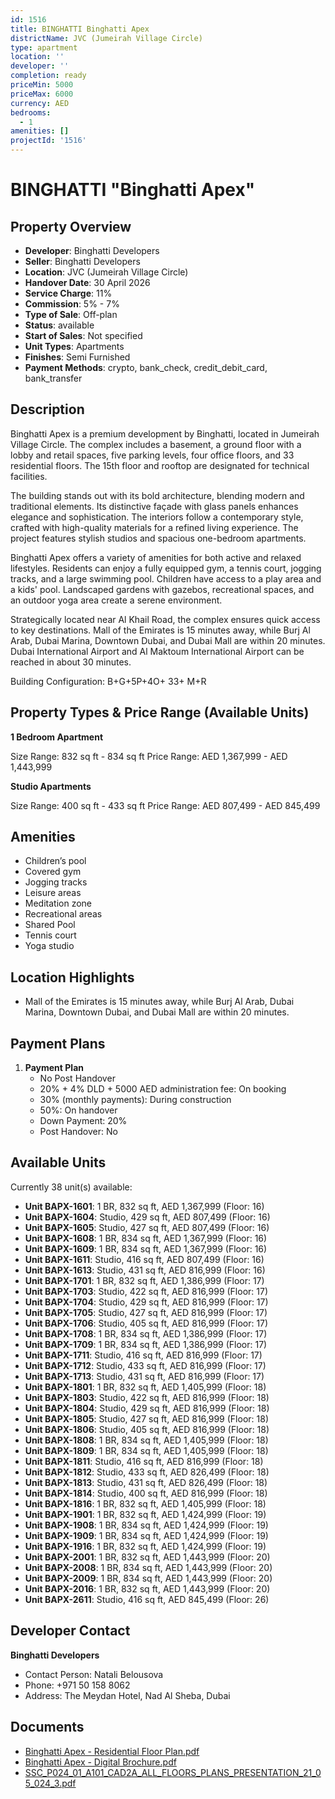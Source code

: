 ```yaml
---
id: 1516
title: BINGHATTI Binghatti Apex
districtName: JVC (Jumeirah Village Circle)
type: apartment
location: ''
developer: ''
completion: ready
priceMin: 5000
priceMax: 6000
currency: AED
bedrooms:
  - 1
amenities: []
projectId: '1516'
---
```


# BINGHATTI "Binghatti Apex"

## Property Overview
- **Developer**: Binghatti Developers
- **Seller**: Binghatti Developers
- **Location**: JVC (Jumeirah Village Circle)
- **Handover Date**: 30 April 2026
- **Service Charge**: 11%
- **Commission**: 5% - 7%
- **Type of Sale**: Off-plan
- **Status**: available
- **Start of Sales**: Not specified
- **Unit Types**: Apartments
- **Finishes**: Semi Furnished
- **Payment Methods**: crypto, bank_check, credit_debit_card, bank_transfer

## Description
Binghatti Apex is a premium development by Binghatti, located in Jumeirah Village Circle. The complex includes a basement, a ground floor with a lobby and retail spaces, five parking levels, four office floors, and 33 residential floors. The 15th floor and rooftop are designated for technical facilities.

The building stands out with its bold architecture, blending modern and traditional elements. Its distinctive façade with glass panels enhances elegance and sophistication. The interiors follow a contemporary style, crafted with high-quality materials for a refined living experience. The project features stylish studios and spacious one-bedroom apartments.

Binghatti Apex offers a variety of amenities for both active and relaxed lifestyles. Residents can enjoy a fully equipped gym, a tennis court, jogging tracks, and a large swimming pool. Children have access to a play area and a kids' pool. Landscaped gardens with gazebos, recreational spaces, and an outdoor yoga area create a serene environment.

Strategically located near Al Khail Road, the complex ensures quick access to key destinations. Mall of the Emirates is 15 minutes away, while Burj Al Arab, Dubai Marina, Downtown Dubai, and Dubai Mall are within 20 minutes. Dubai International Airport and Al Maktoum International Airport can be reached in about 30 minutes.

Building Configuration: B+G+5P+4O+ 33+ M+R

## Property Types & Price Range (Available Units)
**1 Bedroom Apartment**

Size Range: 832 sq ft - 834 sq ft
Price Range: AED 1,367,999 - AED 1,443,999

**Studio Apartments**

Size Range: 400 sq ft - 433 sq ft
Price Range: AED 807,499 - AED 845,499

## Amenities
- Children’s pool
- Covered gym
- Jogging tracks
- Leisure areas
- Meditation zone
- Recreational areas
- Shared Pool
- Tennis court
- Yoga studio

## Location Highlights
- Mall of the Emirates is 15 minutes away, while Burj Al Arab, Dubai Marina, Downtown Dubai, and Dubai Mall are within 20 minutes.

## Payment Plans
1. **Payment Plan**
   - No Post Handover
   - 20% + 4% DLD + 5000 AED administration fee: On booking
   - 30% (monthly payments): During construction
   - 50%: On handover
   - Down Payment: 20%
   - Post Handover: No

## Available Units
Currently 38 unit(s) available:
- **Unit BAPX-1601**: 1 BR, 832 sq ft, AED 1,367,999 (Floor: 16)
- **Unit BAPX-1604**: Studio, 429 sq ft, AED 807,499 (Floor: 16)
- **Unit BAPX-1605**: Studio, 427 sq ft, AED 807,499 (Floor: 16)
- **Unit BAPX-1608**: 1 BR, 834 sq ft, AED 1,367,999 (Floor: 16)
- **Unit BAPX-1609**: 1 BR, 834 sq ft, AED 1,367,999 (Floor: 16)
- **Unit BAPX-1611**: Studio, 416 sq ft, AED 807,499 (Floor: 16)
- **Unit BAPX-1613**: Studio, 431 sq ft, AED 816,999 (Floor: 16)
- **Unit BAPX-1701**: 1 BR, 832 sq ft, AED 1,386,999 (Floor: 17)
- **Unit BAPX-1703**: Studio, 422 sq ft, AED 816,999 (Floor: 17)
- **Unit BAPX-1704**: Studio, 429 sq ft, AED 816,999 (Floor: 17)
- **Unit BAPX-1705**: Studio, 427 sq ft, AED 816,999 (Floor: 17)
- **Unit BAPX-1706**: Studio, 405 sq ft, AED 816,999 (Floor: 17)
- **Unit BAPX-1708**: 1 BR, 834 sq ft, AED 1,386,999 (Floor: 17)
- **Unit BAPX-1709**: 1 BR, 834 sq ft, AED 1,386,999 (Floor: 17)
- **Unit BAPX-1711**: Studio, 416 sq ft, AED 816,999 (Floor: 17)
- **Unit BAPX-1712**: Studio, 433 sq ft, AED 816,999 (Floor: 17)
- **Unit BAPX-1713**: Studio, 431 sq ft, AED 816,999 (Floor: 17)
- **Unit BAPX-1801**: 1 BR, 832 sq ft, AED 1,405,999 (Floor: 18)
- **Unit BAPX-1803**: Studio, 422 sq ft, AED 816,999 (Floor: 18)
- **Unit BAPX-1804**: Studio, 429 sq ft, AED 816,999 (Floor: 18)
- **Unit BAPX-1805**: Studio, 427 sq ft, AED 816,999 (Floor: 18)
- **Unit BAPX-1806**: Studio, 405 sq ft, AED 816,999 (Floor: 18)
- **Unit BAPX-1808**: 1 BR, 834 sq ft, AED 1,405,999 (Floor: 18)
- **Unit BAPX-1809**: 1 BR, 834 sq ft, AED 1,405,999 (Floor: 18)
- **Unit BAPX-1811**: Studio, 416 sq ft, AED 816,999 (Floor: 18)
- **Unit BAPX-1812**: Studio, 433 sq ft, AED 826,499 (Floor: 18)
- **Unit BAPX-1813**: Studio, 431 sq ft, AED 826,499 (Floor: 18)
- **Unit BAPX-1814**: Studio, 400 sq ft, AED 816,999 (Floor: 18)
- **Unit BAPX-1816**: 1 BR, 832 sq ft, AED 1,405,999 (Floor: 18)
- **Unit BAPX-1901**: 1 BR, 832 sq ft, AED 1,424,999 (Floor: 19)
- **Unit BAPX-1908**: 1 BR, 834 sq ft, AED 1,424,999 (Floor: 19)
- **Unit BAPX-1909**: 1 BR, 834 sq ft, AED 1,424,999 (Floor: 19)
- **Unit BAPX-1916**: 1 BR, 832 sq ft, AED 1,424,999 (Floor: 19)
- **Unit BAPX-2001**: 1 BR, 832 sq ft, AED 1,443,999 (Floor: 20)
- **Unit BAPX-2008**: 1 BR, 834 sq ft, AED 1,443,999 (Floor: 20)
- **Unit BAPX-2009**: 1 BR, 834 sq ft, AED 1,443,999 (Floor: 20)
- **Unit BAPX-2016**: 1 BR, 832 sq ft, AED 1,443,999 (Floor: 20)
- **Unit BAPX-2611**: Studio, 416 sq ft, AED 845,499 (Floor: 26)

## Developer Contact
**Binghatti Developers**
- Contact Person: Natali Belousova
- Phone: +971 50 158 8062
- Address: The Meydan Hotel, Nad Al Sheba, Dubai

## Documents
- [Binghatti Apex - Residential Floor Plan.pdf](https://cdn.geniemap.net/2024/04/08/HURUMwlBkleZ9EN7AAQXtw6tUTz1ZFzRfMkakLTf.pdf)
- [Binghatti Apex - Digital Brochure.pdf](https://cdn.geniemap.net/2024/04/08/hdA8dKxduXROL7ybCbIrgAVVhZzlF6CPqXPV1Mhb.pdf)
- [SSC_P024_01_A101_CAD2A_ALL_FLOORS_PLANS_PRESENTATION_21_05_024_3.pdf](https://cdn.geniemap.net/2024/08/02/tzCrZ56TzsJeAOHGuqL4A699SIrusiT5LEvLuytl.pdf)
